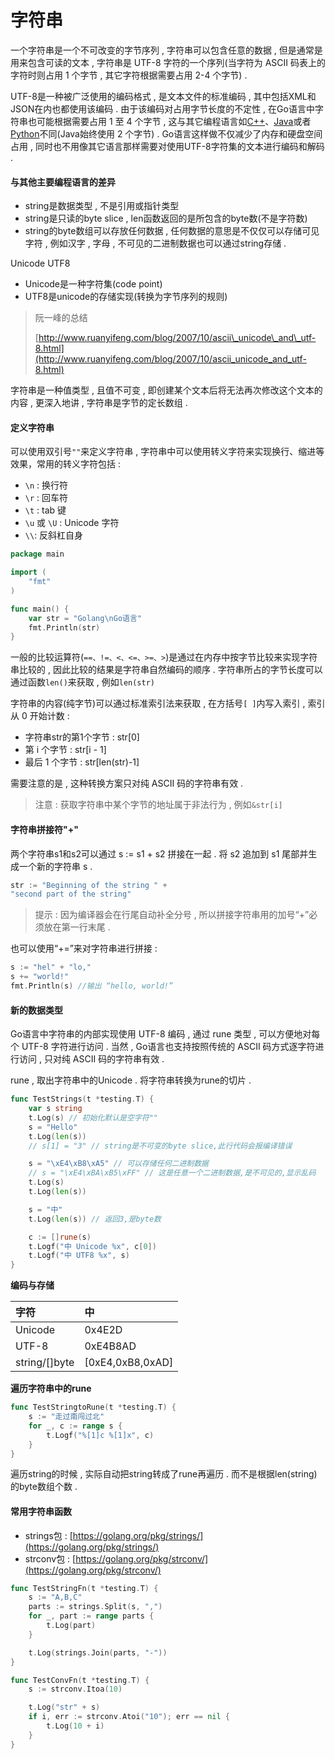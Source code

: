 # 字符串

一个字符串是一个不可改变的字节序列 , 字符串可以包含任意的数据 , 但是通常是用来包含可读的文本 , 字符串是 UTF-8 字符的一个序列\(当字符为 ASCII 码表上的字符时则占用 1 个字节 , 其它字符根据需要占用 2-4 个字节\) .

UTF-8是一种被广泛使用的编码格式 , 是文本文件的标准编码 , 其中包括XML和JSON在内也都使用该编码 . 由于该编码对占用字节长度的不定性 , 在Go语言中字符串也可能根据需要占用 1 至 4 个字节 , 这与其它编程语言如[C++](http://c.biancheng.net/cplus/)、[Java](http://c.biancheng.net/java/)或者[Python](http://c.biancheng.net/python/)不同\(Java始终使用 2 个字节\) . Go语言这样做不仅减少了内存和硬盘空间占用 , 同时也不用像其它语言那样需要对使用UTF-8字符集的文本进行编码和解码 .

#### 与其他主要编程语言的差异

* string是数据类型 , 不是引用或指针类型
* string是只读的byte slice , len函数返回的是所包含的byte数\(不是字符数\)
* string的byte数组可以存放任何数据 , 任何数据的意思是不仅仅可以存储可见字符 , 例如汉字 , 字母 , 不可见的二进制数据也可以通过string存储 . 

Unicode UTF8

* Unicode是一种字符集\(code point\)
* UTF8是unicode的存储实现\(转换为字节序列的规则\)

> 阮一峰的总结
>
> [http://www.ruanyifeng.com/blog/2007/10/ascii\_unicode\_and\_utf-8.html](http://www.ruanyifeng.com/blog/2007/10/ascii_unicode_and_utf-8.html)

字符串是一种值类型 , 且值不可变 , 即创建某个文本后将无法再次修改这个文本的内容 , 更深入地讲 , 字符串是字节的定长数组 .

#### 定义字符串

可以使用双引号`""`来定义字符串 , 字符串中可以使用转义字符来实现换行、缩进等效果，常用的转义字符包括 :

* `\n` : 换行符
* `\r` : 回车符
* `\t` : tab 键
* `\u` 或 `\U` : Unicode 字符
* `\\`: 反斜杠自身

```go
package main

import (
    "fmt"
)

func main() {
    var str = "Golang\nGo语言"
    fmt.Println(str)
}
```

一般的比较运算符\(`==、!=、<、<=、>=、>`\)是通过在内存中按字节比较来实现字符串比较的 , 因此比较的结果是字符串自然编码的顺序 . 字符串所占的字节长度可以通过函数`len()`来获取 , 例如`len(str)`

字符串的内容\(纯字节\)可以通过标准索引法来获取 , 在方括号`[ ]`内写入索引 , 索引从 0 开始计数 :

* 字符串str的第1个字节 : str\[0\]
* 第 i 个字节 : str\[i - 1\]
* 最后 1 个字节 : str\[len\(str\)-1\]

需要注意的是 , 这种转换方案只对纯 ASCII 码的字符串有效 .

> 注意 : 获取字符串中某个字节的地址属于非法行为 , 例如`&str[i]`

#### 字符串拼接符"+"

两个字符串s1和s2可以通过 s := s1 + s2 拼接在一起 . 将 s2 追加到 s1 尾部并生成一个新的字符串 s .

```go
str := "Beginning of the string " +
"second part of the string"
```

> 提示 : 因为编译器会在行尾自动补全分号 , 所以拼接字符串用的加号“+”必须放在第一行末尾 .

也可以使用“+=”来对字符串进行拼接 :

```go
s := "hel" + "lo,"
s += "world!"
fmt.Println(s) //输出 “hello, world!”
```

#### 新的数据类型

Go语言中字符串的内部实现使用 UTF-8 编码 , 通过 rune 类型 , 可以方便地对每个 UTF-8 字符进行访问 . 当然 , Go语言也支持按照传统的 ASCII 码方式逐字符进行访问 , 只对纯 ASCII 码的字符串有效 .  

rune , 取出字符串中的Unicode . 将字符串转换为rune的切片 .

```go
func TestStrings(t *testing.T) {
    var s string
    t.Log(s) // 初始化默认是空字符""
    s = "Hello"
    t.Log(len(s))
    // s[1] = "3" // string是不可变的byte slice,此行代码会报编译错误

    s = "\xE4\xB8\xA5" // 可以存储任何二进制数据
    // s = "\xE4\xBA\xB5\xFF" // 这是任意一个二进制数据,是不可见的,显示乱码
    t.Log(s)
    t.Log(len(s))

    s = "中"
    t.Log(len(s)) // 返回3,是byte数

    c := []rune(s)
    t.Logf("中 Unicode %x", c[0])
    t.Logf("中 UTF8 %x", s)
}
```

**编码与存储**

| 字符 | 中 |
| :--- | :--- |
| Unicode | 0x4E2D |
| UTF-8 | 0xE4B8AD |
| string/\[\]byte | \[0xE4,0xB8,0xAD\] |

**遍历字符串中的rune**

```go
func TestStringtoRune(t *testing.T) {
    s := "走过南闯过北"
    for _, c := range s {
        t.Logf("%[1]c %[1]x", c)
    }
}
```

遍历string的时候 , 实际自动把string转成了rune再遍历 . 而不是根据len\(string\)的byte数组个数 .

#### 常用字符串函数

* strings包 : [https://golang.org/pkg/strings/](https://golang.org/pkg/strings/)
* strconv包 : [https://golang.org/pkg/strconv/](https://golang.org/pkg/strconv/)

```go
func TestStringFn(t *testing.T) {
    s := "A,B,C"
    parts := strings.Split(s, ",")
    for _, part := range parts {
        t.Log(part)
    }

    t.Log(strings.Join(parts, "-"))
}

func TestConvFn(t *testing.T) {
    s := strconv.Itoa(10)

    t.Log("str" + s)
    if i, err := strconv.Atoi("10"); err == nil {
        t.Log(10 + i)
    }
}
```




